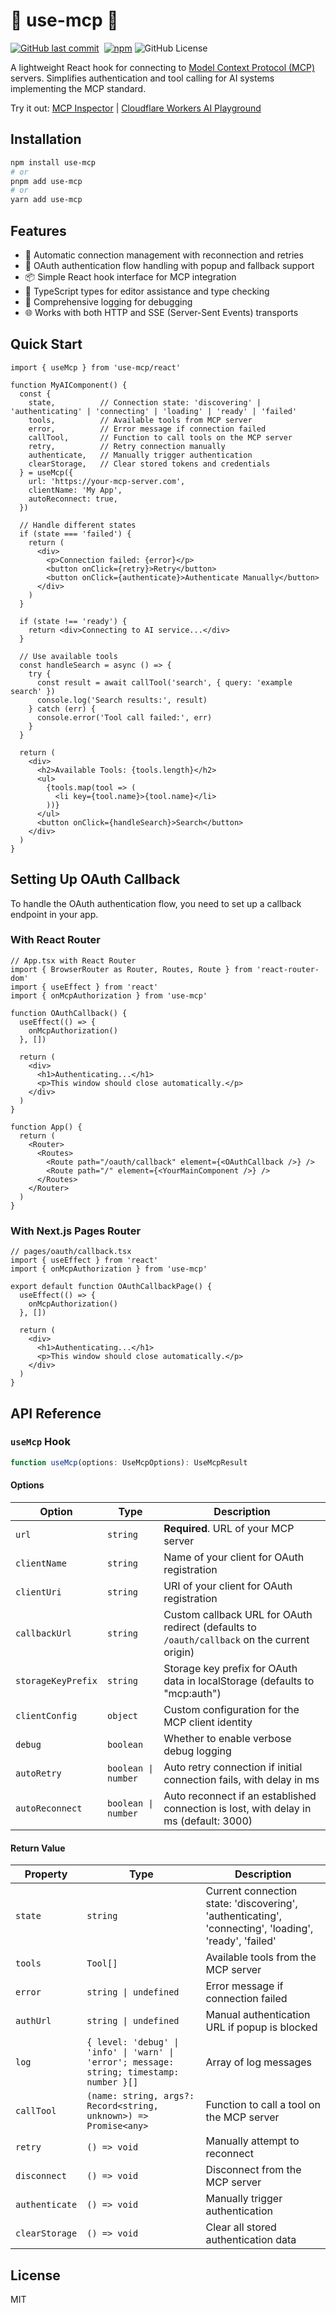 <div class="oranda-hide">

# 🦑 use-mcp 🦑

</div>

[![GitHub last commit](https://img.shields.io/github/last-commit/modelcontextprotocol/use-mcp?logo=github&style=flat&label=​)](https://github.com/modelcontextprotocol/use-mcp)&nbsp; [![npm](https://img.shields.io/npm/v/use-mcp?label=​&logo=npm)](https://www.npmjs.com/package/use-mcp) ![GitHub License](https://img.shields.io/github/license/modelcontextprotocol/use-mcp)

A lightweight React hook for connecting to [Model Context Protocol (MCP)](https://github.com/modelcontextprotocol) servers. Simplifies authentication and tool calling for AI systems implementing the MCP standard.

Try it out: [MCP Inspector](https://inspector.use-mcp.dev) | [Cloudflare Workers AI Playground](https://playground.ai.cloudflare.com/)

## Installation

```bash
npm install use-mcp
# or
pnpm add use-mcp
# or
yarn add use-mcp
```

## Features

- 🔄 Automatic connection management with reconnection and retries
- 🔐 OAuth authentication flow handling with popup and fallback support
- 📦 Simple React hook interface for MCP integration
- 🧰 TypeScript types for editor assistance and type checking
- 📝 Comprehensive logging for debugging
- 🌐 Works with both HTTP and SSE (Server-Sent Events) transports

## Quick Start

```tsx
import { useMcp } from 'use-mcp/react'

function MyAIComponent() {
  const {
    state,          // Connection state: 'discovering' | 'authenticating' | 'connecting' | 'loading' | 'ready' | 'failed'
    tools,          // Available tools from MCP server
    error,          // Error message if connection failed
    callTool,       // Function to call tools on the MCP server
    retry,          // Retry connection manually
    authenticate,   // Manually trigger authentication
    clearStorage,   // Clear stored tokens and credentials
  } = useMcp({
    url: 'https://your-mcp-server.com',
    clientName: 'My App',
    autoReconnect: true,
  })

  // Handle different states
  if (state === 'failed') {
    return (
      <div>
        <p>Connection failed: {error}</p>
        <button onClick={retry}>Retry</button>
        <button onClick={authenticate}>Authenticate Manually</button>
      </div>
    )
  }

  if (state !== 'ready') {
    return <div>Connecting to AI service...</div>
  }

  // Use available tools
  const handleSearch = async () => {
    try {
      const result = await callTool('search', { query: 'example search' })
      console.log('Search results:', result)
    } catch (err) {
      console.error('Tool call failed:', err)
    }
  }

  return (
    <div>
      <h2>Available Tools: {tools.length}</h2>
      <ul>
        {tools.map(tool => (
          <li key={tool.name}>{tool.name}</li>
        ))}
      </ul>
      <button onClick={handleSearch}>Search</button>
    </div>
  )
}
```

## Setting Up OAuth Callback

To handle the OAuth authentication flow, you need to set up a callback endpoint in your app.

### With React Router

```tsx
// App.tsx with React Router
import { BrowserRouter as Router, Routes, Route } from 'react-router-dom'
import { useEffect } from 'react'
import { onMcpAuthorization } from 'use-mcp'

function OAuthCallback() {
  useEffect(() => {
    onMcpAuthorization()
  }, [])

  return (
    <div>
      <h1>Authenticating...</h1>
      <p>This window should close automatically.</p>
    </div>
  )
}

function App() {
  return (
    <Router>
      <Routes>
        <Route path="/oauth/callback" element={<OAuthCallback />} />
        <Route path="/" element={<YourMainComponent />} />
      </Routes>
    </Router>
  )
}
```

### With Next.js Pages Router

```tsx
// pages/oauth/callback.tsx
import { useEffect } from 'react'
import { onMcpAuthorization } from 'use-mcp'

export default function OAuthCallbackPage() {
  useEffect(() => {
    onMcpAuthorization()
  }, [])

  return (
    <div>
      <h1>Authenticating...</h1>
      <p>This window should close automatically.</p>
    </div>
  )
}
```

## API Reference

### `useMcp` Hook

```ts
function useMcp(options: UseMcpOptions): UseMcpResult
```

#### Options

| Option | Type | Description |
|--------|------|-------------|
| `url` | `string` | **Required**. URL of your MCP server |
| `clientName` | `string` | Name of your client for OAuth registration |
| `clientUri` | `string` | URI of your client for OAuth registration |
| `callbackUrl` | `string` | Custom callback URL for OAuth redirect (defaults to `/oauth/callback` on the current origin) |
| `storageKeyPrefix` | `string` | Storage key prefix for OAuth data in localStorage (defaults to "mcp:auth") |
| `clientConfig` | `object` | Custom configuration for the MCP client identity |
| `debug` | `boolean` | Whether to enable verbose debug logging |
| `autoRetry` | `boolean \| number` | Auto retry connection if initial connection fails, with delay in ms |
| `autoReconnect` | `boolean \| number` | Auto reconnect if an established connection is lost, with delay in ms (default: 3000) |

#### Return Value

| Property | Type | Description |
|----------|------|-------------|
| `state` | `string` | Current connection state: 'discovering', 'authenticating', 'connecting', 'loading', 'ready', 'failed' |
| `tools` | `Tool[]` | Available tools from the MCP server |
| `error` | `string \| undefined` | Error message if connection failed |
| `authUrl` | `string \| undefined` | Manual authentication URL if popup is blocked |
| `log` | `{ level: 'debug' \| 'info' \| 'warn' \| 'error'; message: string; timestamp: number }[]` | Array of log messages |
| `callTool` | `(name: string, args?: Record<string, unknown>) => Promise<any>` | Function to call a tool on the MCP server |
| `retry` | `() => void` | Manually attempt to reconnect |
| `disconnect` | `() => void` | Disconnect from the MCP server |
| `authenticate` | `() => void` | Manually trigger authentication |
| `clearStorage` | `() => void` | Clear all stored authentication data |

## License

MIT